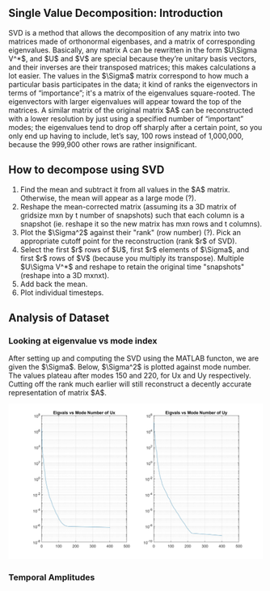 <h2> Single Value Decomposition: Introduction </h2>
<p> SVD is a method that allows the decomposition of any matrix into two matrices made of orthonormal eigenbases, and a matrix of corresponding eigenvalues. Basically, any matrix A can be rewritten in the form $U\Sigma V^*$, and $U$ and $V$ are special because they’re unitary basis vectors, and their inverses are their transposed matrices; this makes calculations a lot easier. The values in the $\Sigma$ matrix correspond to how much a particular basis participates in the data; it kind of ranks the eigenvectors in terms of “importance”; it's a matrix of the eigenvalues square-rooted. The eigenvectors with larger eigenvalues will appear toward the top of the matrices. A similar matrix of the original matrix $A$ can be reconstructed with a lower resolution by just using a specified number of “important” modes; the eigenvalues tend to drop off sharply after a certain point, so you only end up having to include, let’s say, 100 rows instead of 1,000,000, because the 999,900 other rows are rather insignificant.</p>

<h2> How to decompose using SVD </h2>
<ol>
<li> Find the mean and subtract it from all values in the $A$ matrix. Otherwise, the mean will appear as a large mode (?).
<li> Reshape the mean-corrected matrix (assuming its a 3D matrix of gridsize mxn by t number of snapshots) such that each column is a snapshot (ie. reshape it so the new matrix has mxn rows and t columns).
<li> Plot the $\Sigma^2$ against their "rank" (row number) (?). Pick an appropriate cutoff point for the reconstruction (rank $r$ of SVD).
<li> Select the first $r$ rows of $U$, first $r$ elements of $\Sigma$, and first $r$ rows of $V$ (because you multiply its transpose). Multiple $U\Sigma V^*$ and reshape to retain the original time "snapshots" (reshape into a 3D mxnxt).
<li> Add back the mean.
<li> Plot individual timesteps.
</ol>

<h2> Analysis of Dataset </h2>
<h3> Looking at eigenvalue vs mode index </h3>
<p> After setting up and computing the SVD using the MATLAB functon, we are given the $\Sigma$. Below, $\Sigma^2$ is plotted against mode number. The values plateau after modes 150 and 220, for Ux and Uy respectively. Cutting off the rank much earlier will still reconstruct a decently accurate representation of matrix $A$. </p>

<img src="eigval-vs-mode.jpg">

<h3> Temporal Amplitudes </h3>
